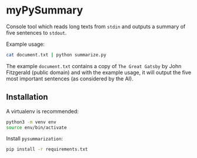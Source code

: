 # myPySummary

Console tool which reads long texts from `stdin` and outputs a summary of five sentences to `stdout`.

Example usage:

```bash
cat document.txt | python summarize.py
```

The example `document.txt` contains a copy of `The Great Gatsby` by John Fitzgerald (public domain)
and with the example usage, it will output the five most important sentences (as considered by the AI).

## Installation

A virtualenv is recommended:

```bash
python3 -m venv env
source env/bin/activate
```

Install `pysummarization`:

```bash
pip install -r requirements.txt
```
